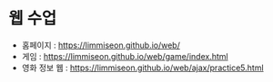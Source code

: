 # 웹 수업
- 홈페이지 : https://limmiseon.github.io/web/
- 게임 : https://limmiseon.github.io/web/game/index.html
- 영화 정보 웹 : https://limmiseon.github.io/web/ajax/practice5.html
